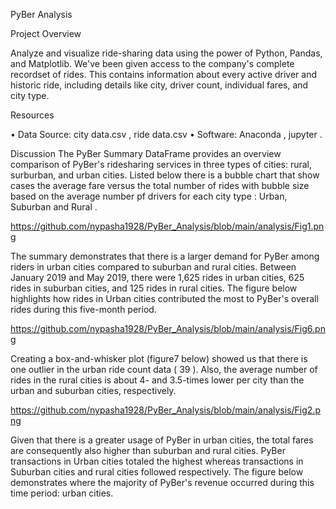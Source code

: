 PyBer  Analysis

Project Overview

Analyze and visualize ride-sharing data using the power of Python, Pandas, and Matplotlib.
We've been given access to the company's complete recordset of rides. This contains information about every active driver and historic ride, including details like city, driver count, individual fares, and city type.

Resources

•	Data Source: city data.csv , ride data.csv
•	Software: Anaconda , jupyter .

Discussion
The PyBer Summary DataFrame provides an overview comparison of PyBer's ridesharing services in three types of cities: rural, surburban, and urban cities. Listed below there is a  bubble chart that show cases the average fare versus the total number of rides with bubble size based on the average number pf drivers for each city type : Urban, Suburban and Rural .

https://github.com/nypasha1928/PyBer_Analysis/blob/main/analysis/Fig1.png

The summary demonstrates that there is a larger demand for PyBer among riders in urban cities compared to suburban and rural cities. Between January 2019 and May 2019, there were 1,625 rides in urban cities, 625 rides in suburban cities, and 125 rides in rural cities. The figure below highlights how rides in Urban cities contributed the most to PyBer's overall rides during this five-month period.

https://github.com/nypasha1928/PyBer_Analysis/blob/main/analysis/Fig6.png

Creating a box-and-whisker plot (figure7 below) showed us that there is one outlier in the urban ride count data ( 39 ). Also, the average number of rides in the rural cities is about 4- and 3.5-times lower per city than the urban and suburban cities, respectively.

https://github.com/nypasha1928/PyBer_Analysis/blob/main/analysis/Fig2.png

Given that there is a greater usage of PyBer in urban cities, the total fares are consequently also higher than suburban and rural cities. PyBer transactions in Urban cities totaled the highest whereas transactions in Suburban cities and rural cities followed respectively.
The figure below demonstrates where the majority of PyBer's revenue occurred during this time period: urban cities.


